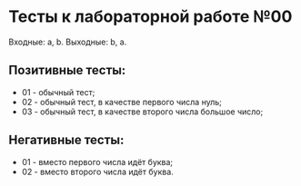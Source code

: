 # Тесты к лабораторной работе №00

Входные: a, b.
Выходные: b, a.

## Позитивные тесты:
- 01 - обычный тест;
- 02 - обычный тест, в качестве первого числа нуль;
- 03 - обычный тест, в качестве второго числа большое число;

## Негативные тесты:
- 01 - вместо первого числа идёт буква;
- 02 - вместо второго числа идёт буква.